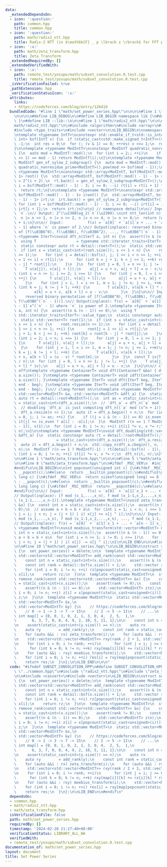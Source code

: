 ```yaml
---
data:
  _extendedDependsOn:
  - icon: ':question:'
    path: common.hpp
    title: common.hpp
  - icon: ':question:'
    path: math/radix2_ntt.hpp
    title: Radix-2 NTT (in $\mathbb{F} _ p \lbrack z \rbrack$ for FFT prime $p$)
  - icon: ':x:'
    path: math/zeta_transform.hpp
    title: Zeta Transform
  _extendedRequiredBy: []
  _extendedVerifiedWith:
  - icon: ':x:'
    path: remote_test/yosupo/math/subset_convolution.0.test.cpp
    title: remote_test/yosupo/math/subset_convolution.0.test.cpp
  _isVerificationFailed: true
  _pathExtension: hpp
  _verificationStatusIcon: ':x:'
  attributes:
    links:
    - https://codeforces.com/blog/entry/126418
  bundledCode: "#line 1 \"math/set_power_series.hpp\"\n\n\n\n#line 1 \"common.hpp\"\
    \n\n\n\n#define LIB_DEBUG\n\n#define LIB_BEGIN namespace lib {\n#define LIB_END\
    \ }\n#define LIB ::lib::\n\n\n#line 1 \"math/radix2_ntt.hpp\"\n\n\n\n#line 5 \"\
    math/radix2_ntt.hpp\"\n\n#include <algorithm>\n#include <array>\n#include <cassert>\n\
    #include <type_traits>\n#include <vector>\n\nLIB_BEGIN\n\nnamespace detail {\n\
    \ntemplate <typename IntT>\nconstexpr std::enable_if_t<std::is_integral_v<IntT>,\
    \ int> bsf(IntT v) {\n  if (static_cast<std::make_signed_t<IntT>>(v) <= 0) return\
    \ -1;\n  int res = 0;\n  for (; (v & 1) == 0; ++res) v >>= 1;\n  return res;\n\
    }\n\ntemplate <typename ModIntT>\nconstexpr ModIntT quadratic_nonresidue_prime()\
    \ {\n  auto mod = ModIntT::mod();\n  for (int i = 2;; ++i)\n    if (ModIntT(i).pow(mod\
    \ >> 1) == mod - 1) return ModIntT(i);\n}\n\ntemplate <typename ModIntT>\nconstexpr\
    \ ModIntT gen_of_sylow_2_subgroup() {\n  auto mod = ModIntT::mod();\n  return\
    \ quadratic_nonresidue_prime<ModIntT>().pow(mod >> bsf(mod - 1));\n}\n\ntemplate\
    \ <typename ModIntT>\nconstexpr std::array<ModIntT, bsf(ModIntT::mod() - 1) -\
    \ 1> root() {\n  std::array<ModIntT, bsf(ModIntT::mod() - 1) - 1> rt; // order(`rt[i]`)\
    \ = 2^(i + 2).\n  rt.back() = gen_of_sylow_2_subgroup<ModIntT>();\n  for (int\
    \ i = bsf(ModIntT::mod() - 1) - 3; i >= 0; --i) rt[i] = rt[i + 1] * rt[i + 1];\n\
    \  return rt;\n}\n\ntemplate <typename ModIntT>\nconstexpr std::array<ModIntT,\
    \ bsf(ModIntT::mod() - 1) - 1> iroot() {\n  std::array<ModIntT, bsf(ModIntT::mod()\
    \ - 1) - 1> irt;\n  irt.back() = gen_of_sylow_2_subgroup<ModIntT>().inv();\n \
    \ for (int i = bsf(ModIntT::mod() - 1) - 3; i >= 0; --i) irt[i] = irt[i + 1] *\
    \ irt[i + 1];\n  return irt;\n}\n\n} // namespace detail\n\n// Input:  integer\
    \ `n`.\n// Output: 2^(\u2308log_2(`n`)\u2309).\nint ntt_len(int n) {\n  --n;\n\
    \  n |= n >> 1, n |= n >> 2, n |= n >> 4, n |= n >> 8;\n  return (n | n >> 16)\
    \ + 1;\n}\n\n// Input:           f(x) = `a[0]` + `a[1]`x + ... + `a[n - 1]`x^(`n`\
    \ - 1) where `n` is power of 2.\n// Output(inplace): reversed binary permutation\
    \ of [f(\u03B6^0), f(\u03B6), f(\u03B6^2), ..., f(\u03B6^(`n` - 1))].\ntemplate\
    \ <typename IterT>\nvoid dft_n(IterT a, int n) {\n  assert((n & (n - 1)) == 0);\n\
    \  using T                  = typename std::iterator_traits<IterT>::value_type;\n\
    \  static constexpr auto rt = detail::root<T>();\n  static std::vector<T> root(1);\n\
    \  if (int s = static_cast<int>(root.size()); s << 1 < n) {\n    root.resize(n\
    \ >> 1);\n    for (int i = detail::bsf(s), j; 1 << i < n >> 1; ++i) {\n      root[j\
    \ = 1 << i] = rt[i];\n      for (int k = j + 1; k < j << 1; ++k) root[k] = root[k\
    \ - j] * root[j];\n    }\n  }\n  for (int j = 0, l = n >> 1; j != l; ++j) {\n\
    \    T u(a[j]), v(a[j + l]);\n    a[j] = u + v, a[j + l] = u - v;\n  }\n  for\
    \ (int i = n >> 1; i >= 2; i >>= 1) {\n    for (int j = 0, l = i >> 1; j != l;\
    \ ++j) {\n      T u(a[j]), v(a[j + l]);\n      a[j] = u + v, a[j + l] = u - v;\n\
    \    }\n    for (int j = i, l = i >> 1, m = 1; j != n; j += i, ++m)\n      for\
    \ (int k = j; k != j + l; ++k) {\n        T u(a[k]), v(a[k + l] * root[m]);\n\
    \        a[k] = u + v, a[k + l] = u - v;\n      }\n  }\n}\n\n// Input:       \
    \    reversed binary permutation of [f(\u03B6^0), f(\u03B6), f(\u03B6^2), ...,\
    \ f(\u03B6^(`n` - 1))].\n// Output(inplace): f(x) = `a[0]` + `a[1]`x + ... + `a[n\
    \ - 1]`x^(`n` - 1) where `n` is power of 2.\ntemplate <typename IterT>\nvoid idft_n(IterT\
    \ a, int n) {\n  assert((n & (n - 1)) == 0);\n  using T                  = typename\
    \ std::iterator_traits<IterT>::value_type;\n  static constexpr auto rt = detail::iroot<T>();\n\
    \  static std::vector<T> root(1);\n  if (int s = static_cast<int>(root.size());\
    \ s << 1 < n) {\n    root.resize(n >> 1);\n    for (int i = detail::bsf(s), j;\
    \ 1 << i < n >> 1; ++i) {\n      root[j = 1 << i] = rt[i];\n      for (int k =\
    \ j + 1; k < j << 1; ++k) root[k] = root[k - j] * root[j];\n    }\n  }\n  for\
    \ (int i = 2; i < n; i <<= 1) {\n    for (int j = 0, l = i >> 1; j != l; ++j)\
    \ {\n      T u(a[j]), v(a[j + l]);\n      a[j] = u + v, a[j + l] = u - v;\n  \
    \  }\n    for (int j = i, l = i >> 1, m = 1; j != n; j += i, ++m)\n      for (int\
    \ k = j; k != j + l; ++k) {\n        T u(a[k]), v(a[k + l]);\n        a[k] = u\
    \ + v, a[k + l] = (u - v) * root[m];\n      }\n  }\n  const T iv(T::mod() - T::mod()\
    \ / n);\n  for (int j = 0, l = n >> 1; j != l; ++j) {\n    T u(a[j] * iv), v(a[j\
    \ + l] * iv);\n    a[j] = u + v, a[j + l] = u - v;\n  }\n}\n\n// clang-format\
    \ off\ntemplate <typename ContainerT> void dft(ContainerT &&a) { dft_n(a.begin(),\
    \ a.size()); }\ntemplate <typename ContainerT> void idft(ContainerT &&a) { idft_n(a.begin(),\
    \ a.size()); }\ntemplate <typename IterT> void dft(IterT beg, IterT end) { dft_n(beg,\
    \ end - beg); }\ntemplate <typename IterT> void idft(IterT beg, IterT end) { idft_n(beg,\
    \ end - beg); }\n// clang-format on\n\ntemplate <typename ModIntT>\nvoid dft_doubling(const\
    \ std::vector<ModIntT> &a, std::vector<ModIntT> &dft_a) {\n  static constexpr\
    \ auto rt = detail::root<ModIntT>();\n  int as = static_cast<int>(a.size()), n\
    \ = static_cast<int>(dft_a.size());\n  // `dft_a` = dft_n(`a` mod (x^n - 1))\n\
    \  // doubling `dft_a` is just computing dft_n((`a` mod (x^n + 1))(\u03B6^(2n))).\n\
    \  dft_a.resize(n << 1);\n  auto it = dft_a.begin() + n;\n  for (int i = 0, is_even\
    \ = 0, j; i != as; ++i) {\n    if ((j = i & (n - 1)) == 0) is_even ^= 1;\n   \
    \ it[j] += is_even ? a[i] : -a[i];\n  }\n  ModIntT r(n == 1 ? ModIntT(-1) : rt[detail::bsf(n)\
    \ - 1]), v(1);\n  for (int i = 0; i != n; ++i) it[i] *= v, v *= r;\n  dft_n(it,\
    \ n);\n}\n\ntemplate <typename ModIntT>\nvoid dft_doubling(std::vector<ModIntT>\
    \ &dft_a) {\n  static constexpr auto rt = detail::root<ModIntT>();\n  int n  \
    \                  = static_cast<int>(dft_a.size());\n  dft_a.resize(n << 1);\n\
    \  auto it = dft_a.begin() + n;\n  std::copy_n(dft_a.cbegin(), n, it);\n  idft_n(it,\
    \ n);\n  ModIntT r(n == 1 ? ModIntT(-1) : rt[detail::bsf(n) - 1]), v(1);\n  for\
    \ (int i = 0; i != n; ++i) it[i] *= v, v *= r;\n  dft_n(it, n);\n}\n\nLIB_END\n\
    \n\n#line 1 \"math/zeta_transform.hpp\"\n\n\n\n#line 5 \"math/zeta_transform.hpp\"\
    \n\n#line 8 \"math/zeta_transform.hpp\"\n\n#ifdef _MSC_VER\n  #include <intrin.h>\n\
    #endif\n\nLIB_BEGIN\n\nint popcount(unsigned int c) {\n#ifdef _MSC_VER\n  return\
    \ __popcnt(c);\n#else\n  return __builtin_popcount(c);\n#endif\n}\n\nint popcount(unsigned\
    \ long c) {\n#ifdef _MSC_VER\n  return sizeof(unsigned long) == 8 ? __popcnt64(c)\
    \ : __popcnt(c);\n#else\n  return __builtin_popcountl(c);\n#endif\n}\n\nint popcount(unsigned\
    \ long long c) {\n#ifdef _MSC_VER\n  return __popcnt64(c);\n#else\n  return __builtin_popcountll(c);\n\
    #endif\n}\n\n// Input:           f(x) = `a[0]` + `a[1]`x_1 + ... + `a[n - 1]`x_1...x_n.\n\
    // Output(inplace): [f mod (x_1,...,x_n), f mod (x_1-1,x_2,...,x_n), ..., f mod\
    \ (x_1-1,...,x_n-1)].\ntemplate <typename ModIntT>\nvoid zeta_transform(std::vector<ModIntT>\
    \ &x) {\n  const int n = static_cast<int>(x.size());\n  assert((n & (n - 1)) ==\
    \ 0);\n  // assume a + b = b + a\n  for (int i = 1; i < n; i <<= 1)\n    for (int\
    \ j = i; j < n; j = (j + 1) | i) x[j] += x[j ^ i];\n}\n\n// Input:           [f\
    \ mod (x_1,...,x_n), f mod (x_1-1,x_2,...,x_n), ..., f mod (x_1-1,...,x_n-1)].\n\
    // Output(inplace): f(x) = `a[0]` + `a[1]`x_1 + ... + `a[n - 1]`x_1...x_n.\ntemplate\
    \ <typename ModIntT>\nvoid moebius_transform(std::vector<ModIntT> &x) {\n  const\
    \ int n = static_cast<int>(x.size());\n  assert((n & (n - 1)) == 0);\n  // assume\
    \ a + b = b + a\n  for (int i = n >> 1; i != 0; i >>= 1)\n    for (int j = i;\
    \ j < n; j = (j + 1) | i) x[j] -= x[j ^ i];\n}\n\nLIB_END\n\n\n#line 7 \"math/set_power_series.hpp\"\
    \n\n#line 10 \"math/set_power_series.hpp\"\n\nLIB_BEGIN\n\nstruct set_power_series\
    \ {\n  set_power_series() = delete;\n\n  template <typename ModIntT>\n  static\
    \ std::vector<std::vector<ModIntT>> add_rank(const std::vector<ModIntT> &x) {\n\
    \    const int n = static_cast<int>(x.size());\n    assert((n & (n - 1)) == 0);\n\
    \    const int rank = detail::bsf(x.size()) + 1;\n    std::vector rz(rank, std::vector<ModIntT>(x.size()));\n\
    \    for (int i = 0; i != n; ++i) rz[popcount(static_cast<unsigned>(i))][i] =\
    \ x[i];\n    return rz;\n  }\n\n  template <typename ModIntT>\n  static std::vector<ModIntT>\
    \ remove_rank(const std::vector<std::vector<ModIntT>> &x) {\n    const int rank\
    \ = static_cast<int>(x.size());\n    assert(rank != 0);\n    const int n = static_cast<int>(x.front().size());\n\
    \    assert((n & (n - 1)) == 0);\n    std::vector<ModIntT> z(n);\n    for (int\
    \ i = 0; i != n; ++i) z[i] = x[popcount(static_cast<unsigned>(i))][i];\n    return\
    \ z;\n  }\n\n  template <typename ModIntT>\n  static std::vector<ModIntT> subset_convolution(const\
    \ std::vector<ModIntT> &x,\n                                                 const\
    \ std::vector<ModIntT> &y) {\n    // https://codeforces.com/blog/entry/126418\n\
    \    // 0 -> 1 -> 3 -> 7 -> 15\n    // 2 -> 5 -> 11\n    // ...\n    static const\
    \ int map[] = {0, 0, 1, 0, 2, 1, 3, 0, 4,  2, 5,  1,\n                       \
    \       6, 3, 7, 0, 8, 4, 9, 2, 10, 5, 11, 1};\n\n    const int n = static_cast<int>(x.size());\n\
    \n    assert(static_cast<int>(y.size()) == n);\n    auto rx        = add_rank(x);\n\
    \    auto ry        = add_rank(y);\n    const int rank = static_cast<int>(rx.size());\n\
    \    for (auto &&i : rx) zeta_transform(i);\n    for (auto &&i : ry) zeta_transform(i);\n\
    \n    std::vector<std::vector<ModIntT>> rxy(rank / 2 + 1, std::vector<ModIntT>(x.size()));\n\
    \n    for (int i = 0; i != rank; ++i)\n      for (int j = i; j >= 0; --j)\n  \
    \      for (int k = 0; k != n; ++k) rxy[map[i]][k] += rx[i][k] * ry[i - j][k];\n\
    \n    for (auto &&i : rxy) moebius_transform(i);\n    std::vector<ModIntT> res(n);\n\
    \    for (int i = 0; i != n; ++i) res[i] = rxy[map[popcount(static_cast<unsigned>(i))]][i];\n\
    \    return res;\n  }\n};\n\nLIB_END\n\n\n"
  code: "#ifndef SUBSET_CONVOLUTION_HPP\n#define SUBSET_CONVOLUTION_HPP\n\n#include\
    \ \"../common.hpp\"\n#include \"radix2_ntt.hpp\"\n#include \"zeta_transform.hpp\"\
    \n\n#include <cassert>\n#include <vector>\n\nLIB_BEGIN\n\nstruct set_power_series\
    \ {\n  set_power_series() = delete;\n\n  template <typename ModIntT>\n  static\
    \ std::vector<std::vector<ModIntT>> add_rank(const std::vector<ModIntT> &x) {\n\
    \    const int n = static_cast<int>(x.size());\n    assert((n & (n - 1)) == 0);\n\
    \    const int rank = detail::bsf(x.size()) + 1;\n    std::vector rz(rank, std::vector<ModIntT>(x.size()));\n\
    \    for (int i = 0; i != n; ++i) rz[popcount(static_cast<unsigned>(i))][i] =\
    \ x[i];\n    return rz;\n  }\n\n  template <typename ModIntT>\n  static std::vector<ModIntT>\
    \ remove_rank(const std::vector<std::vector<ModIntT>> &x) {\n    const int rank\
    \ = static_cast<int>(x.size());\n    assert(rank != 0);\n    const int n = static_cast<int>(x.front().size());\n\
    \    assert((n & (n - 1)) == 0);\n    std::vector<ModIntT> z(n);\n    for (int\
    \ i = 0; i != n; ++i) z[i] = x[popcount(static_cast<unsigned>(i))][i];\n    return\
    \ z;\n  }\n\n  template <typename ModIntT>\n  static std::vector<ModIntT> subset_convolution(const\
    \ std::vector<ModIntT> &x,\n                                                 const\
    \ std::vector<ModIntT> &y) {\n    // https://codeforces.com/blog/entry/126418\n\
    \    // 0 -> 1 -> 3 -> 7 -> 15\n    // 2 -> 5 -> 11\n    // ...\n    static const\
    \ int map[] = {0, 0, 1, 0, 2, 1, 3, 0, 4,  2, 5,  1,\n                       \
    \       6, 3, 7, 0, 8, 4, 9, 2, 10, 5, 11, 1};\n\n    const int n = static_cast<int>(x.size());\n\
    \n    assert(static_cast<int>(y.size()) == n);\n    auto rx        = add_rank(x);\n\
    \    auto ry        = add_rank(y);\n    const int rank = static_cast<int>(rx.size());\n\
    \    for (auto &&i : rx) zeta_transform(i);\n    for (auto &&i : ry) zeta_transform(i);\n\
    \n    std::vector<std::vector<ModIntT>> rxy(rank / 2 + 1, std::vector<ModIntT>(x.size()));\n\
    \n    for (int i = 0; i != rank; ++i)\n      for (int j = i; j >= 0; --j)\n  \
    \      for (int k = 0; k != n; ++k) rxy[map[i]][k] += rx[i][k] * ry[i - j][k];\n\
    \n    for (auto &&i : rxy) moebius_transform(i);\n    std::vector<ModIntT> res(n);\n\
    \    for (int i = 0; i != n; ++i) res[i] = rxy[map[popcount(static_cast<unsigned>(i))]][i];\n\
    \    return res;\n  }\n};\n\nLIB_END\n\n#endif\n"
  dependsOn:
  - common.hpp
  - math/radix2_ntt.hpp
  - math/zeta_transform.hpp
  isVerificationFile: false
  path: math/set_power_series.hpp
  requiredBy: []
  timestamp: '2024-02-28 21:27:40+08:00'
  verificationStatus: LIBRARY_ALL_WA
  verifiedWith:
  - remote_test/yosupo/math/subset_convolution.0.test.cpp
documentation_of: math/set_power_series.hpp
layout: document
title: Set Power Series
---
```

